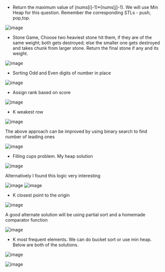 - Return the maximum value of (nums[i]-1)*(nums[j]-1). We will use Min Heap for this question. Remember the corresponding STLs -  push, pop,top.

![image](https://user-images.githubusercontent.com/64318469/182067548-99b1656a-dcbd-4363-a356-b3c54e782ccf.png)

- Stone Game, Choose two heaviest stone hit them, if they are of the same weight; both gets destroyed; else the smaller one gets destroyed and takes chunk from larger stone. Return the final stone if any and its weight.

![image](https://user-images.githubusercontent.com/64318469/182120255-d845c719-4025-4eb8-8185-f92ee2c003ba.png)

- Sorting Odd and Even digits of number in place

![image](https://user-images.githubusercontent.com/64318469/182163125-ec368e9f-c8d3-44a0-bd50-eac21a73f773.png)

- Assign rank based on score

![image](https://user-images.githubusercontent.com/64318469/182188705-3696f6bc-a154-43ee-8877-564778f49456.png)

- K weakest row

![image](https://user-images.githubusercontent.com/64318469/182280473-3fc71404-1cb1-4382-b8e5-92ec826c8d16.png)

The above approach can be improved by using binary search to find number of leading ones

![image](https://user-images.githubusercontent.com/64318469/182282589-8d9585c2-630f-4789-9a88-33574231d891.png)

- Filling cups problem. My heap solution

![image](https://user-images.githubusercontent.com/64318469/182291297-711d7422-5a25-4be2-bec9-e9eeb875863d.png)

Alternatively I found this logic very interesting

![image](https://user-images.githubusercontent.com/64318469/182291401-11f2a427-b4c7-4ba7-b44a-0e6405cbb13f.png)
![image](https://user-images.githubusercontent.com/64318469/182291416-c3df5b73-accf-478a-ac35-66f9ac57685e.png)

- K closest point to the origin

![image](https://user-images.githubusercontent.com/64318469/182343146-ef1f1d51-2641-450f-9e47-1b43638cf24f.png)

A good alternate solution will be using partial sort and a homemade comparator function

![image](https://user-images.githubusercontent.com/64318469/182344167-9f0bac5d-34c6-43b4-9a08-b9b227b6bff2.png)

- K most frequent elements. 
We can do bucket sort or use min heap. Below are both of the solutions.

![image](https://user-images.githubusercontent.com/64318469/184776899-9b84b239-2fba-4224-89ed-04de58d378d1.png)

![image](https://user-images.githubusercontent.com/64318469/184779198-ff2d897d-93d7-4b0c-b01f-aa93b24253b9.png)



